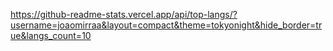 https://github-readme-stats.vercel.app/api/top-langs/?username=joaomirraa&layout=compact&theme=tokyonight&hide_border=true&langs_count=10
